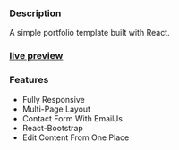 ### Description

A simple portfolio template built with React. 

### [live preview](https://65785a39e97ae5612aa35dbb--incredible-otter-bea96c.netlify.app/)


### Features

- Fully Responsive
- Multi-Page Layout
- Contact Form With EmailJs
- React-Bootstrap
- Edit Content From One Place
